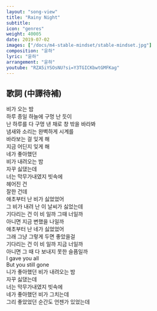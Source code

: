 ```yaml
---
layout: "song-view"
title: "Rainy Night"
subtitle:
icon: "genres"
weight: 40005
date: 2019-07-02
images: ["/docs/m4-stable-mindset/stable-mindset.jpg"]
composition: "윤하"
lyric: "윤하"
arrangement: "윤하"
youtube: "RZA5iYSOsNU?si=Y3TGICKbwtGMFKag"
---
```


## 歌詞 (中譯待補)

비가 오는 밤  
하루 종일 하늘에 구멍 난 듯이  
난 하루를 다 구멍 낸 채로 창 밖을 바라봐  
냄새와 소리는 완벽하게 시계를  
바라보는 걸 잊게 해  
지금 어딘지 잊게 해  
네가 좋아했던  
비가 내려오는 밤  
자꾸 싫댔는데  
너는 막무가내였지 빗속에  
헤어진 건  
잘한 건데  
애초부터 난 비가 싫었었어  
그 비가 내려 난 이 날씨가 싫었는데  
기다리는 건 이 비 일까 그때 너일까  
아니면 지금 변했을 나일까  
애초부터 난 네가 싫었었어  
그래 그냥 그렇게 두면 좋았을걸  
기다리는 건 이 비 일까 지금 너일까  
아니면 그 때 다 보내지 못한 슬픔일까  
I gave you all  
But you still gone  
니가 좋아했던 비가 내려오는 밤  
자꾸 싫댔는데  
너는 막무가내였지 빗속에  
네가 좋아했던 비가 그치는데  
그리 좋았었던 순간도 언젠가 있었는데  
